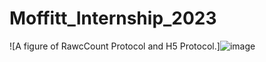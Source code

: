 # Moffitt_Internship_2023
![A figure of RawcCount Protocol and H5 Protocol.]![image](https://github.com/Gabrielle-Nobles/Moffitt_Internship_2023/assets/97853225/ae6ad0b0-e7b5-468a-90cc-2138e962bd26)



